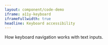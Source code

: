 ```yaml
---
layout: component/code-demo
iframe: a11y-keyboard
iframeFullwidth: true
headline: Keyboard accessibility
---
```



How keyboard navigation works with text inputs.
